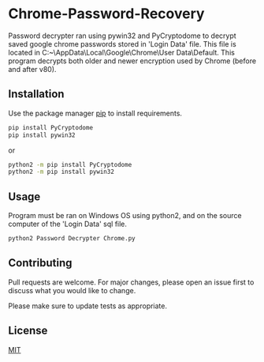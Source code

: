 # Chrome-Password-Recovery
Password decrypter ran using pywin32 and PyCryptodome to decrypt saved google chrome passwords stored in 'Login Data' file.
This file is located in C:\~\AppData\Local\Google\Chrome\User Data\Default.
This program decrypts both older and newer encryption used by Chrome (before and after v80).

## Installation

Use the package manager [pip](https://pip.pypa.io/en/stable/) to install requirements.

```bash
pip install PyCryptodome
pip install pywin32
```
or 
```bash
python2 -m pip install PyCryptodome
python2 -m pip install pywin32
```
## Usage
  Program must be ran on Windows OS using python2, and on the source computer of the 'Login Data' sql file. 
```python
python2 Password Decrypter Chrome.py
```

## Contributing
Pull requests are welcome. For major changes, please open an issue first to discuss what you would like to change.

Please make sure to update tests as appropriate.

## License
[MIT](https://choosealicense.com/licenses/mit/)
